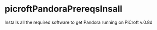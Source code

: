 # picroftPandoraPrereqsInsall
Installs all the required software to get Pandora running on PiCroft v.0.8d

